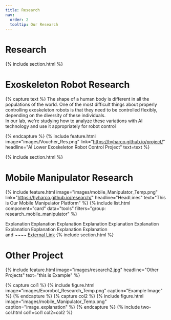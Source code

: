 ```yaml
---
title: Research
nav:
  order: 2
  tooltip: Our Research
---
```


# <i class="fas fa-search"></i> Research

{% include section.html %}
# Exoskeleton Robot Research
<!-- {% include list.html component="card" data="tools" filters="group: featured" %} -->
{% capture text %}
The shape of a human body is different in all the populations of the world. One of the most difficult things about properly controlling exoskeleton robots is that they need to be controlled flexibly, depending on the diversity of these individuals.  
In our lab, we're studying how to analyze these variations with AI technology and use it appropriately for robot control
<!-- {:.center} -->
{% endcapture %}
{%
  include feature.html
  image="images/Voucher_Res.png"
  link="https://hyharco.github.io/project/"
  headline="AI Lower Exoskeleton Robot Control Project"
  text=text
%}

   
<!-- [External Link](https://www.naver.com) -->
{% include section.html %}


# Mobile Manipulator Research
{%
  include feature.html
  image="images/mobile_Manipulator_Temp.png"
  link="https://hyharco.github.io/research/"
  headline="HeadLines"
  text="This is Our Mobile Manipulator Platform"
%}
{% include list.html component="card" data="tools" filters="group: research_mobile_manipulator" %}

Explanation Explanation Explanation Explanation Explanation Explanation Explanation Explanation Explanation Explanation   
and ~~~~ [External Link](https://www.naver.com)
{% include section.html %}


# Other Project
{%
  include feature.html
  image="images/research2.jpg"
  headline="Other Projects"
  text="this is Example"
%}


{% capture col1 %}
{%
  include figure.html
  image="images/Exorobot_Research_Temp.png"
  caption="Example Image"
%}
{% endcapture %}
{% capture col2 %}
{%
  include figure.html
  image="images/mobile_Manipulator_Temp.png"
  caption="image_explanation"
%}
{% endcapture %}
{% include two-col.html col1=col1 col2=col2 %}




<!-- {%
  include feature_imgleft.html
  image="images/harco_drive.png"
  link="http://hyu-harco.myds.me:5000/#/signin"
%} -->




